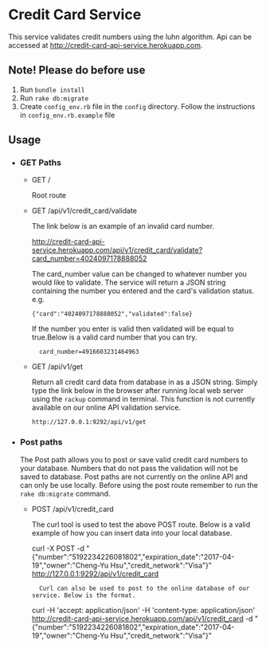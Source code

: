 # Credit Card Service

This service validates credit numbers using the luhn algorithm. Api can be accessed at http://credit-card-api-service.herokuapp.com.

## Note! Please do before use
  1. Run ```bundle install```
  2. Run ```rake db:migrate```
  3. Create ```config_env.rb``` file in the ```config``` directory. Follow the instructions in ```config_env.rb.example``` file  

## Usage


  * ### GET Paths
    - GET /

      Root route
    - GET /api/v1/credit_card/validate

      The link below is an example of an invalid card number.

      http://credit-card-api-service.herokuapp.com/api/v1/credit_card/validate?card_number=4024097178888052

      The card_number value can be changed to whatever number you would like to validate. The service will return a JSON string containing the number you entered and the card's validation status. e.g.
       ```
       {"card":"4024097178888052","validated":false}
       ```
      If the number you enter is valid then validated will be equal to true.Below is a valid card number that you can try.
      ```
        card_number=4916603231464963
      ```
    - GET /api/v1/get

      Return all credit card data from database in as a JSON string. Simply type the link below in the browser after running local web server using the ```rackup``` command in terminal. This function is not currently available on our online API validation service.
      ```
      http://127.0.0.1:9292/api/v1/get
      ```


  * ### Post paths  

    The Post path allows you to post or save valid credit card numbers to your database. Numbers that do not pass the validation will not be saved to database. Post paths are not currently on the online API and can only be use locally. Before using the post route remember to run the ```rake db:migrate``` command.

    - POST /api/v1/credit_card

      The curl tool is used to test the above POST route. Below is a valid example of how you can insert data into your local database.

      curl -X POST -d "{\"number\":\"5192234226081802\",\"expiration_date\":\"2017-04-19\",\"owner\":\"Cheng-Yu Hsu\",\"credit_network\":\"Visa\"}" http://127.0.0.1:9292/api/v1/credit_card

			Curl can also be used to post to the online database of our service. Below is the format.

      curl -H 'accept: application/json' -H 'content-type: application/json' http://credit-card-api-service.herokuapp.com/api/v1/credit_card -d "{\"number\":\"5192234226081802\",\"expiration_date\":\"2017-04-19\",\"owner\":\"Cheng-Yu Hsu\",\"credit_network\":\"Visa\"}"

